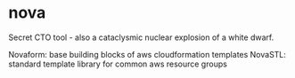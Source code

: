 nova
====

Secret CTO tool - also a cataclysmic nuclear explosion of a white dwarf.

Novaform: base building blocks of aws cloudformation templates
NovaSTL: standard template library for common aws resource groups
